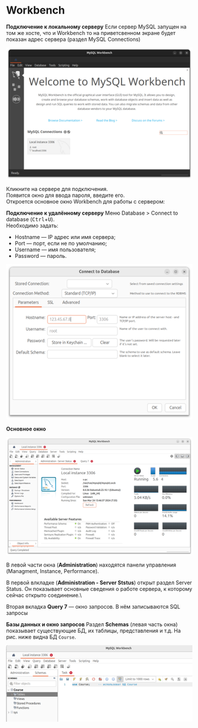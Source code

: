 # Workbench

**Подключение к локальному серверу**
Если сервер MySQL запущен на том же хосте, что и Workbench то на приветсвенном экране будет показан адрес сервера (раздел MySQL Connections)

<img src="assets/workbench_main_screen.png">

Кликните на сервере для подключения.\
Появится окно для ввода пароля, введите его.\
Откроется основное окно Workbench для работы с сервером:


**Подключение к удалённому серверу**
Меню Database > Connect to database (<kbd>Ctrl</kbd>+<kbd>U</kbd>).\
Необходимо задать:
- Hostname — IP адрес или имя сервера;
- Port — порт, если не по умолчанию;
- Username — имя пользователя;
- Password — пароль.

<img src="assets/workbench_connect.png">

**Основное окно**

<img src="assets/workbench_server_status.png">

В левой части окна (**Administration**) находятся панели управления (Managment, Instance, Performance). 

В первой влкладке 
(**Administration - Server Ststus**) открыт раздел Server Status. Он показывает основные сведения о работе сервера, к которому сейчас открыто соединение.\

Вторая вкладка **Query 7** — окно запросов. В нём записываются SQL запросы 


**Базы данных и окно запросов**
Раздел **Schemas** (левая часть окна) показывает существующие БД, их таблицы, представления и т.д. На рис. ниже видна БД `Course`.

<img src="assets/workbecn_query_schemas.png">